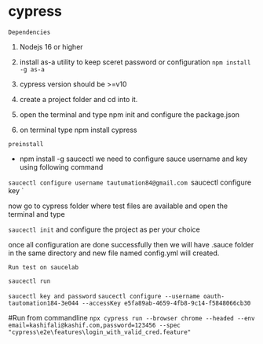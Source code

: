 # cypress

```Dependencies```

1. Nodejs 16 or higher
2. install as-a utility to keep sceret password or configuration
`npm install -g as-a`
3. cypress version should be >=v10


1. create a project folder and cd into it.
2. open the terminal and type npm init and configure the package.json
3. on terminal type npm install cypress


`preinstall`
- npm install -g saucectl
we need to configure sauce username and key using following command

`saucectl configure username tautumation84@gmail.com
`saucectl configure key `

now go to cypress folder where test files are available and open the terminal and type

`saucectl init` and configure the project as per your choice

once all configuration are done successfully then we will have .sauce folder in the same directory and new file named
config.yml will created. 

``` Run test on saucelab ```

`saucectl run`

``saucectl key and password``
`saucectl configure --username oauth-tautomation184-3e044 --accessKey e5fa89ab-4659-4fb8-9c14-f5848066cb30`

#Run from commandline
```npx cypress run --browser chrome --headed --env email=kashifali@kashif.com,password=123456 --spec "cypress\e2e\features\login_with_valid_cred.feature"```


